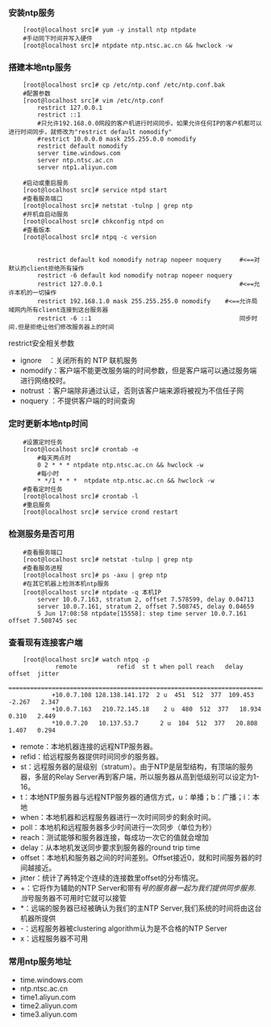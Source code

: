 ### 安装ntp服务
```
    [root@localhost src]# yum -y install ntp ntpdate
    #手动同下时间并写入硬件
    [root@localhost src]# ntpdate ntp.ntsc.ac.cn && hwclock -w

```
### 搭建本地ntp服务
```
    [root@localhost src]# cp /etc/ntp.conf /etc/ntp.conf.bak
    #配置参数
    [root@localhost src]# vim /etc/ntp.conf
        restrict 127.0.0.1
        restrict ::1
        #只允许192.168.0.0网段的客户机进行时间同步。如果允许任何IP的客户机都可以进行时间同步，就修改为"restrict default nomodify"
        #restrict 10.0.0.0 mask 255.255.0.0 nomodify
        restrict default nomodify
        server time.windows.com
        server ntp.ntsc.ac.cn
        server ntp1.aliyun.com

    #启动或重启服务
    [root@localhost src]# service ntpd start
    #查看服务端口
    [root@localhost src]# netstat -tulnp | grep ntp
    #开机自启动服务
    [root@localhost src]# chkconfig ntpd on
    #查看版本
    [root@localhost src]# ntpq -c version
        
        
        restrict default kod nomodify notrap nopeer noquery     #<==对默认的client拒绝所有操作
        restrict -6 default kod nomodify notrap nopeer noquery
        restrict 127.0.0.1                                      #<==允许本机的一切操作
        restrict 192.168.1.0 mask 255.255.255.0 nomodify    #<==允许局域网内所有client连接到这台服务器
        restrict -6 ::1                                         同步时间.但是拒绝让他们修改服务器上的时间
```
restrict安全相关参数
* ignore　：关闭所有的 NTP 联机服务 
* nomodify：客户端不能更改服务端的时间参数，但是客户端可以通过服务端进行网络校时。 
* notrust ：客户端除非通过认证，否则该客户端来源将被视为不信任子网 
* noquery ：不提供客户端的时间查询 


### 定时更新本地ntp时间
```
    #设置定时任务
    [root@localhost src]# crontab -e
        #每天两点时
        0 2 * * * ntpdate ntp.ntsc.ac.cn && hwclock -w
        #每小时
        * */1 * * *  ntpdate ntp.ntsc.ac.cn && hwclock -w
    #查看定时任务
    [root@localhost src]# crontab -l
    #重启服务
    [root@localhost src]# service crond restart
```

### 检测服务是否可用
```
    #查看服务端口
    [root@localhost src]# netstat -tulnp | grep ntp
    #查看服务进程
    [root@localhost src]# ps -axu | grep ntp
    #在其它机器上检测本机ntp服务
    [root@localhost src]# ntpdate -q 本机IP
        server 10.0.7.163, stratum 2, offset 7.578599, delay 0.04713
        server 10.0.7.161, stratum 2, offset 7.508745, delay 0.04659
        5 Jun 17:08:58 ntpdate[15558]: step time server 10.0.7.161 offset 7.508745 sec
```
### 查看现有连接客户端
```
    [root@localhost src]# watch ntpq -p
             remote           refid	 st t when poll reach   delay   offset  jitter
            ==============================================================================
            +10.0.7.108 128.138.141.172  2 u  451  512  377  109.453   -2.267   2.347
            +10.0.7.163   210.72.145.18    2 u  480  512  377   18.934    0.310   2.449
            *10.0.7.20   10.137.53.7	  2 u  104  512  377   20.808    1.407   0.294
```
* remote：本地机器连接的远程NTP服务器。
* refid：给远程服务器提供时间同步的服务器。
* st：远程服务器的层级别（stratum）。由于NTP是层型结构，有顶端的服务器，多层的Relay Server再到客户端，所以服务器从高到低级别可以设定为1-16。
* t：本地NTP服务器与远程NTP服务器的通信方式，u：单播；b：广播；i：本地
* when：本地机器和远程服务器进行一次时间同步的剩余时间。
* poll：本地机和远程服务器多少时间进行一次同步（单位为秒）
* reach：测试能够和服务器连接，每成功一次它的值就会增加
* delay：从本地机发送同步要求到服务器的round trip time
* offset：本地机和服务器之间的时间差别。Offset接近0，就和时间服务器的时间越接近。
* jitter：统计了再特定个连续的连接数里offset的分布情况。
* +：它将作为辅助的NTP   Server和带有*号的服务器一起为我们提供同步服务. 当*号服务器不可用时它就可以接管
* *：远端的服务器已经被确认为我们的主NTP Server,我们系统的时间将由这台机器所提供
* -：远程服务器被clustering   algorithm认为是不合格的NTP   Server
* x：远程服务器不可用


### 常用ntp服务地址
* time.windows.com
* ntp.ntsc.ac.cn 
* time1.aliyun.com
* time2.aliyun.com
* time3.aliyun.com